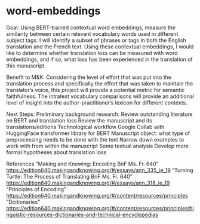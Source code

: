 # word-embeddings

Goal: Using BERT-trained contextual word embeddings, measure the similarity between certain relevant vocabulary words used in different subject tags. I will identify a subset of phrases or tags in both the English translation and the French text. Using these contextual embeddings, I would like to determine whether translation loss can be measured with word embeddings, and if so, what loss has been experienced in the translation of this manuscript. 

Benefit to M&K: Considering the level of effort that was put into the translation process and specifically the effort that was taken to maintain the translator’s voice, this project will provide a potential metric for semantic faithfulness. The intratext vocabulary comparisons will provide an additional level of insight into the author-practitioner’s lexicon for different contexts. 

Next Steps:
Preliminary background research: 
Review outstanding literature on BERT and translation loss 
Review the manuscript and its translations/editions 
Technological workflow 
Google Collab with HuggingFace transformer library for BERT 
Manuscript object: what type of preprocessing needs to be done with the text 
Narrow down examples to work with from within the manuscript 
Some textual analysis
Develop more formal hypotheses about translation loss

References
“Ma<r>king and Knowing: Encoding BnF Ms. Fr. 640” https://edition640.makingandknowing.org/#/essays/ann_335_ie_19 
“Turning Turtle: The Process of Translating BnF Ms. Fr. 640” https://edition640.makingandknowing.org/#/essays/ann_318_ie_19
“Principles of Encoding” https://edition640.makingandknowing.org/#/content/resources/principles
“Dcitionaries” https://edition640.makingandknowing.org/#/content/resources/principles#linguistic-resources-dictionaries-and-technical-encyclopedias 
